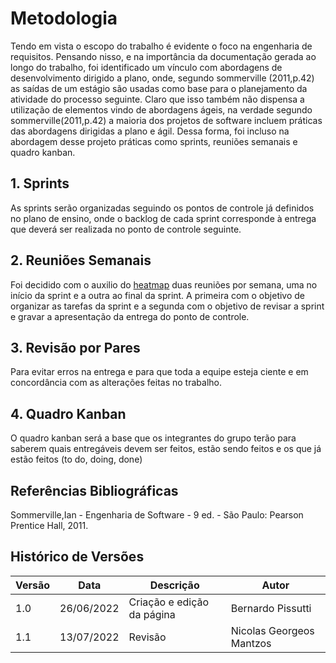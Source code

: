# Metodologia

Tendo em vista o escopo do trabalho é evidente o foco na engenharia de requisitos.
Pensando nisso, e na importância da documentação gerada ao longo do trabalho, foi
identificado um vínculo com abordagens de desenvolvimento dirigido a plano, onde,
segundo sommerville (2011,p.42) as saídas de um estágio são
usadas como base para o planejamento da atividade do processo seguinte. Claro que isso também não dispensa
a utilização de elementos vindo de abordagens ágeis, na verdade segundo sommerville(2011,p.42) a maioria
dos projetos de software incluem práticas das abordagens dirigidas a plano e ágil. Dessa forma,
foi incluso na abordagem desse projeto práticas como sprints, reuniões semanais e quadro kanban.

## 1. Sprints

As sprints serão organizadas seguindo os pontos de controle já definidos no plano
de ensino, onde o backlog de cada sprint corresponde à entrega que
deverá ser realizada no ponto de controle seguinte.

## 2. Reuniões Semanais

Foi decidido com o auxilio do [heatmap](planejamento/heatmap.md) duas reuniões por semana,
uma no início da sprint e a outra ao final da sprint. A primeira com o
objetivo de organizar as tarefas da sprint e a segunda com o objetivo de revisar
a sprint e gravar a apresentação da entrega do ponto de controle.

## 3. Revisão por Pares

Para evitar erros na entrega e para que toda a equipe esteja ciente e em concordância com
as alterações feitas no trabalho.

## 4. Quadro Kanban

O quadro kanban será a base que os integrantes do grupo terão para
saberem quais entregáveis devem ser feitos, estão sendo feitos e os que já estão feitos (to do, doing, done)

## Referências Bibliográficas

Sommerville,Ian - Engenharia de Software - 9 ed. - São Paulo: Pearson Prentice Hall, 2011.

## Histórico de Versões

| Versão | Data       | Descrição                  | Autor             |
| ------ | ---------- | -------------------------- | ----------------- |
| 1.0    | 26/06/2022 | Criação e edição da página | Bernardo Pissutti |
| 1.1    | 13/07/2022 | Revisão | Nicolas Georgeos Mantzos |

